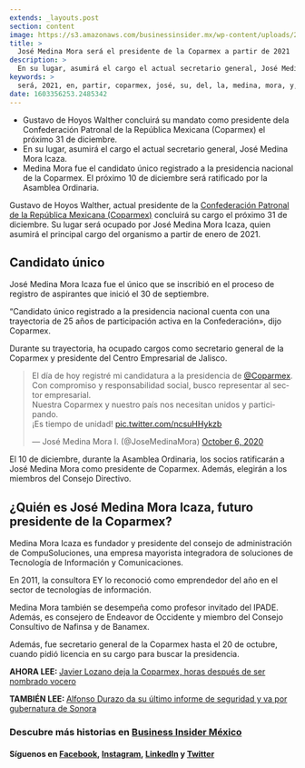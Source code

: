 ```yaml
--- 
extends: _layouts.post 
section: content 
image: https://s3.amazonaws.com/businessinsider.mx/wp-content/uploads/2020/10/21123117/211020-Jose%CC%81-Medina.jpg 
title: > 
  José Medina Mora será el presidente de la Coparmex a partir de 2021 
description: > 
  En su lugar, asumirá el cargo el actual secretario general, José Medina Mora Icaza.Medina Mora fue el candidato único registrado a la presidencia nacional de la Coparmex.Su lugar será ocupado por José Medina Mora Icaza, quien asumirá el principal cargo del organismo a partir de enero de 2021.Candidato únicoJosé Medina Mora Icaza fue el único que se inscribió en el proceso de registro de aspirantes que inició el 30 de septiembre.Durante su trayectoria, ha ocupado cargos como secretario general de la Coparmex y presidente del Centro Empresarial de Jalisco. 
keywords: > 
  será, 2021, en, partir, coparmex, josé, su, del, la, medina, mora, y, el, presidente 
date: 1603356253.2485342 
--- 
```

<div><ul><li>Gustavo de Hoyos Walther concluir&#225; su mandato como presidente dela Confederaci&#243;n Patronal de la Rep&#250;blica Mexicana (Coparmex) el pr&#243;ximo 31 de diciembre.</li><li>En su lugar, asumir&#225; el cargo el actual secretario general, Jos&#233; Medina Mora Icaza.</li><li>Medina Mora fue el candidato &#250;nico registrado a la presidencia nacional de la Coparmex. El pr&#243;ximo 10 de diciembre ser&#225; ratificado por la Asamblea Ordinaria.</li></ul><p>Gustavo de Hoyos Walther, actual presidente de la <a rel="noreferrer noopener" href="https://businessinsider.mx/empresarios-de-coparmex-alertan-de-debilitamiento-de-autoridad-electoral-y-retroceso-democratico/" target="_blank">Confederaci&#243;n Patronal de la Rep&#250;blica Mexicana (Coparmex)</a> concluir&#225; su cargo el pr&#243;ximo 31 de diciembre. Su lugar ser&#225; ocupado por Jos&#233; Medina Mora Icaza, quien asumir&#225; el principal cargo del organismo a partir de enero de 2021.</p><h2>Candidato &#250;nico</h2><p>Jos&#233; Medina Mora Icaza fue el &#250;nico que se inscribi&#243; en el proceso de registro de aspirantes que inici&#243; el 30 de septiembre.</p><p>&#8220;Candidato &#250;nico registrado a la presidencia nacional cuenta con una trayectoria de 25 a&#241;os de participaci&#243;n activa en la Confederaci&#243;n&#187;, dijo Coparmex.</p><p>Durante su trayectoria, ha ocupado cargos como secretario general de la Coparmex y presidente del Centro Empresarial de Jalisco.</p><blockquote class="twitter-tweet"><p lang="es" dir="ltr">El d&#237;a de hoy registr&#233; mi candidatura a la presidencia de <a href="https://twitter.com/Coparmex?ref_src=twsrc%5Etfw">@Coparmex</a>.<br>Con compromiso y responsabilidad social, busco representar al sector empresarial.<br>Nuestra Coparmex y nuestro pa&#237;s nos necesitan unidos y participando.<br>&#161;Es tiempo de unidad! <a href="https://t.co/ncsuHHykzb">pic.twitter.com/ncsuHHykzb</a></p>&#8212; Jos&#233; Medina Mora I. (@JoseMedinaMora) <a href="https://twitter.com/JoseMedinaMora/status/1313613690491400192?ref_src=twsrc%5Etfw">October 6, 2020</a></blockquote>   <p>El 10 de diciembre, durante la Asamblea Ordinaria, los socios ratificar&#225;n a Jos&#233; Medina Mora como presidente de Coparmex. Adem&#225;s, elegir&#225;n a los miembros del Consejo Directivo.</p><h2>&#191;Qui&#233;n es Jos&#233; Medina Mora Icaza, futuro presidente de la
Coparmex?</h2><p>Medina Mora Icaza es fundador y presidente del consejo de administraci&#243;n de CompuSoluciones, una empresa mayorista integradora de soluciones de Tecnolog&#237;a de Informaci&#243;n y Comunicaciones.</p><p>En 2011, la consultora EY lo reconoci&#243; como emprendedor del a&#241;o en el sector de tecnolog&#237;as de informaci&#243;n.</p><p>Medina Mora tambi&#233;n se desempe&#241;a como profesor invitado del IPADE. Adem&#225;s, es consejero de Endeavor de Occidente y miembro del Consejo Consultivo de Nafinsa y de Banamex.</p><p>Adem&#225;s, fue secretario general de la Coparmex hasta el 20 de octubre, cuando pidi&#243; licencia en su cargo para buscar la presidencia.</p><p><strong>AHORA LEE: </strong><a rel="noreferrer noopener" href="https://businessinsider.mx/coparmex-javier-lozano-vocero-especial/" target="_blank">Javier Lozano deja la Coparmex, horas despu&#233;s de ser nombrado vocero</a></p><p><strong>TAMBI&#201;N LEE: </strong><a rel="noreferrer noopener" href="https://businessinsider.mx/alfonso-durazo-informe-de-seguridad-gubernatura-sonora-elecciones/" target="_blank">Alfonso Durazo da su &#250;ltimo informe de seguridad y va por gubernatura de Sonora</a></p><h3><strong>Descubre m&#225;s historias en&#160;</strong><a href="https://businessinsider.mx/"><strong>Business Insider M&#233;xico</strong></a></h3><h4><strong>S&#237;guenos en&#160;</strong><a href="https://www.facebook.com/businessinsidermx/"><strong>Facebook</strong></a><strong>,&#160;</strong><a href="https://www.instagram.com/businessinsidermexico/"><strong>Instagram</strong></a><strong>,&#160;</strong><a href="https://www.linkedin.com/company/businessinsidermexico"><strong>LinkedIn</strong></a><strong>&#160;y&#160;</strong><a href="https://twitter.com/businsidermx"><strong>Twitter</strong></a></h4></div>